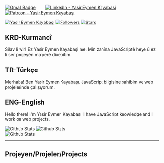 
[![Gmail Badge](https://img.shields.io/badge/Mail-D14836?style=for-the-badge&logo=gmail&logoColor=white)](mailto:yasirator04@gmail.com) &emsp;&emsp;[![LinkedIn - Yasir Eymen Kayabasi](https://img.shields.io/badge/LinkedIn-0077B5?style=for-the-badge&logo=linkedin&logoColor=white)](https://www.linkedin.com/in/yasir-eymen-kayabasi-4a9042240/)&emsp;&emsp;[![Patreon - Yasir  Eymen Kayabaşı](https://img.shields.io/badge/Patreon-D14836?style=for-the-badge&logo=patreon&logoColor=white)](https://www.patreon.com/yasirator)&emsp;&emsp;

[![Yasir Eymen Kayabaşı](https://img.shields.io/badge/YASO09-blue)](#) [![Followers](https://img.shields.io/github/followers/yaso09)](#) [![Stars](https://img.shields.io/github/stars/yaso09?label=Profile%20Stars&logo=Profile%20stars&logoColor=b)](#)

KRD-Kurmancî
---

Silav li wir! Ez Yasir Eymen Kayabaşi me. Min zanîna JavaScriptê heye û ez li ser projeyên malperê dixebitim.

TR-Türkçe
---

Merhaba! Ben Yasir Eymen Kayabaşı. JavaScript bilgisine sahibim ve web projelerinde çalışıyorum.

ENG-English
---

Hello there! I'm Yasir Eymen Kayabaşı. I have JavaScript knowledge and I work on web projects.

![Github Stats](https://github-readme-stats.vercel.app/api?username=yaso09&theme=light&hide_border=true&include_all_commits=true&count_private=true)
![Github Stats](https://github-readme-streak-stats.herokuapp.com/?user=yaso09&theme=light&hide_border=true&fire=red&sideNums=red)<br/>
![Github Stats](https://github-readme-stats.vercel.app/api/top-langs/?username=yaso09&theme=light&hide_border=false&include_all_commits=true&count_private=true&layout=compact&langs_count=10&include_private=true)

---
Projeyen/Projeler/Projects
---
